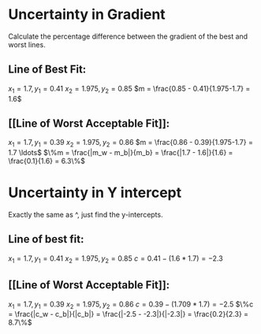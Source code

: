 # Uncertainty in Gradient
Calculate the percentage difference between the gradient of the best and worst lines.

## Line of Best Fit:
$x_1 = 1.7, y_1 = 0.41$
$x_2 = 1.975, y_2 = 0.85$
$m = \frac{0.85 - 0.41}{1.975-1.7} = 1.6$

## [[Line of Worst Acceptable Fit]]:
$x_1 = 1.7, y_1 = 0.39$
$x_2 = 1.975, y_2 = 0.86$
$m = \frac{0.86 - 0.39}{1.975-1.7} = 1.7 \ldots$
$\%m = \frac{|m_w - m_b|}{m_b} = \frac{|1.7 - 1.6|}{1.6} = \frac{0.1}{1.6} = 6.3\%$

# Uncertainty in Y intercept
Exactly the same as ^, just find the y-intercepts.

## Line of best fit:
$x_1 = 1.7, y_1 = 0.41$
$x_2 = 1.975, y_2 = 0.85$
$c = 0.41 - (1.6 * 1.7) = -2.3$
## [[Line of Worst Acceptable Fit]]:
$x_1 = 1.7, y_1 = 0.39$
$x_2 = 1.975, y_2 = 0.86$
$c = 0.39 - (1.709 * 1.7) = -2.5$
$\%c = \frac{|c_w - c_b|}{|c_b|} = \frac{|-2.5 - -2.3|}{|-2.3|} = \frac{0.2}{2.3} = 8.7\%$